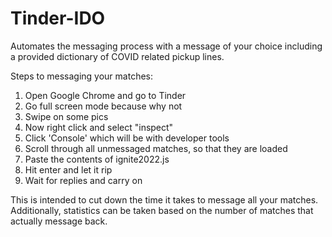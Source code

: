 # Tinder-IDO
Automates the messaging process with a message of your choice including a provided dictionary of COVID related pickup lines.

Steps to messaging your matches:
1) Open Google Chrome and go to Tinder
2) Go full screen mode because why not
3) Swipe on some pics
4) Now right click and select "inspect"
5) Click 'Console' which will be with developer tools
6) Scroll through all unmessaged matches, so that they are loaded
7) Paste the contents of ignite2022.js
8) Hit enter and let it rip
9) Wait for replies and carry on


This is intended to cut down the time it takes to message all your matches. Additionally, statistics can be taken based on the number of matches that actually message back.
